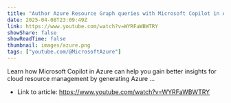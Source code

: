 ```yaml
---
title: "Author Azure Resource Graph queries with Microsoft Copilot in Azure"
date: 2025-04-08T23:09:49Z
link: https://www.youtube.com/watch?v=WYRFaWBWTRY
showShare: false
showReadTime: false
thumbnail: images/azure.png
tags: ["youtube.com/@MicrosoftAzure"]
---
```

Learn how Microsoft Copilot in Azure can help you gain better insights for cloud resource management by generating Azure ...

- Link to article: https://www.youtube.com/watch?v=WYRFaWBWTRY